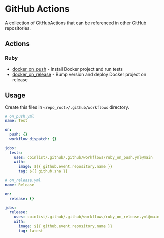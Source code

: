 # GitHub Actions

A collection of GitHubActions that can be referenced in other GitHub repositories.

## Actions

### Ruby

- [docker_on_push](./.github/workflows/docker_on_push.yml) - Install Docker project and run tests
- [docker_on_release](./.github/workflows/docker_on_release.yml) - Bump version and deploy Docker project on release

## Usage

Create this files in `<repo_root>/.github/workflows` directory.

```yaml
# on_push.yml
name: Test

on:
  push: {}
  workflow_dispatch: {}

jobs:
  tests:
    uses: coinlist/.github/.github/workflows/ruby_on_push.yml@main
    with:
      image: ${{ github.event.repository.name }}
      tag: ${{ github.sha }}
```

```yaml
# on_release.yml
name: Release

on:
  release: {}

jobs:
  release:
    uses: coinlist/.github/.github/workflows/ruby_on_release.yml@main
    with:
      image: ${{ github.event.repository.name }}
      tag: latest
```